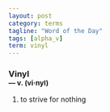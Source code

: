 ```yaml
---
layout: post
category: terms
tagline: "Word of the Day"
tags: [alpha_v]
term: vinyl
---
```


<h3>Vinyl<br/> <small>&mdash; v. (vi<span>&middot;</span>nyl)</small></h3>
<p><ol><li>to strive for nothing</li>
</ol></p>
